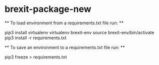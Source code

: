 # brexit-package-new
 

** To load environment from a requirements.txt file run: **

pip3 install virtualenv
virtualenv brexit-env
source brexit-env/bin/activate
pip3 install -r requirements.txt

** To save an environment to a requirements.txt file run: **


pip3 freeze > requirements.txt


